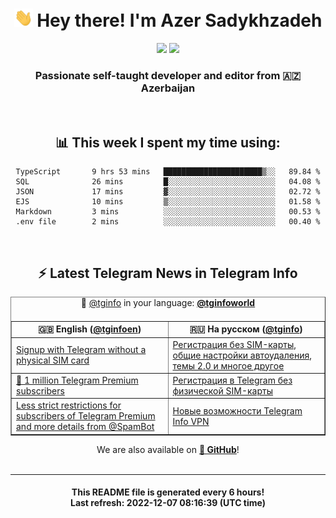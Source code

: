 <div align="center">
	<div>
		<h1>
      <img src="./assets/hi.gif" width="30px"> Hey there! I'm Azer Sadykhzadeh
    </h1>
    <img height="18" src="https://komarev.com/ghpvc/?username=sadykhzadeh&label=Views&color=2081c1&style=flat-square" />
		<a href="https://wakatime.com/@Azer"> <img height="18" src="https://wakatime.com/badge/user/f80ae27a-c328-426f-a381-bc84136e2dd6.svg" /> </a>
    <h3>
      Passionate self-taught developer and editor from 🇦🇿 Azerbaijan
    </h3>
  </div>
  <br>

<h2>📊 This week I spent my time using:</h2>

<!--START_SECTION:waka-->

```text
TypeScript       9 hrs 53 mins   ██████████████████████▒░░   89.84 %
SQL              26 mins         █░░░░░░░░░░░░░░░░░░░░░░░░   04.08 %
JSON             17 mins         ▓░░░░░░░░░░░░░░░░░░░░░░░░   02.72 %
EJS              10 mins         ▒░░░░░░░░░░░░░░░░░░░░░░░░   01.58 %
Markdown         3 mins          ░░░░░░░░░░░░░░░░░░░░░░░░░   00.53 %
.env file        2 mins          ░░░░░░░░░░░░░░░░░░░░░░░░░   00.40 %
```

<!--END_SECTION:waka-->

<br>

<h2>⚡️ Latest Telegram News in Telegram Info</h2>
  <table border>
		<tr>
			<th width="50%">🇬🇧 English (<a href="https://t.me/tginfoen">@tginfoen</a>)</th>
			<th>🇷🇺 На русском (<a href="https://t.me/tginfo">@tginfo</a>)</th>
		</tr>
		<caption>🚩 <a href="https://t.me/tginfo">@tginfo</a> in your language: <a href="https://t.me/tginfoworld"><b>@tginfoworld</b></a><caption/>
  <tr><td><a href="https://t.me/tginfoen/1555">Signup with Telegram without a physical SIM card</a></td>
    <td><a href="https://t.me/tginfo/3523">Регистрация без SIM-карты, общие настройки автоудаления, темы 2.0 и многое другое</a></td></tr><tr><td><a href="https://t.me/tginfoen/1554">🌟 1 million Telegram Premium subscribers</a></td>
    <td><a href="https://t.me/tginfo/3522">Регистрация в Telegram без физической SIM-карты</a></td></tr><tr><td><a href="https://t.me/tginfoen/1553">Less strict restrictions for subscribers of Telegram Premium and more details from @SpamBot</a></td>
    <td><a href="https://t.me/tginfo/3521">Новые возможности Telegram Info VPN </a></td></tr>
</table>
We are also available on <a href="https://github.com/tginfo"><b>🐙 GitHub</b></a>!
</div>

<br>
<hr>
<h4 align="center">This README file is generated <b>every 6 hours</b>!</br>Last refresh: <b>2022-12-07 08:16:39 (UTC time)</b></h4>
